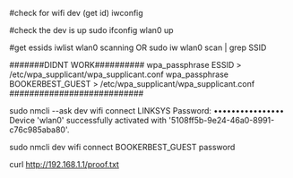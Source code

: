#check for wifi dev (get id)
iwconfig

#check the dev is up
sudo ifconfig wlan0 up 


#get essids 
iwlist wlan0 scanning
OR
sudo iw wlan0 scan | grep SSID

#######DIDNT WORK##########
wpa_passphrase ESSID > /etc/wpa_supplicant/wpa_supplicant.conf
wpa_passphrase BOOKERBEST_GUEST > /etc/wpa_supplicant/wpa_supplicant.conf
###########################

sudo nmcli --ask dev wifi connect LINKSYS
Password: ••••••••••••••••
Device 'wlan0' successfully activated with '5108ff5b-9e24-46a0-8991-c76c985aba80'.


sudo nmcli dev wifi connect BOOKERBEST_GUEST password <password> 


curl http://192.168.1.1/proof.txt  



